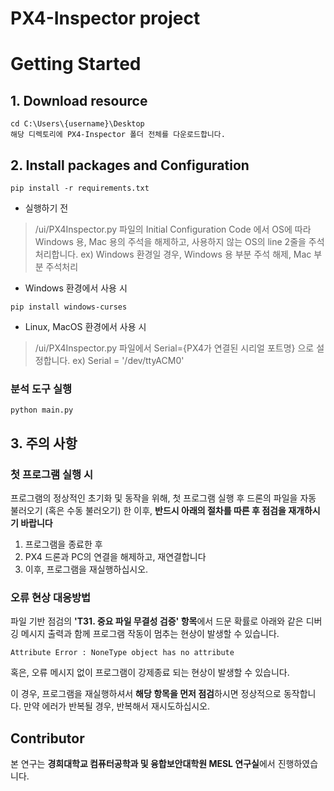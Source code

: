 # PX4-Inspector project

# Getting Started
## 1. Download resource

```commandline
cd C:\Users\{username}\Desktop
해당 디렉토리에 PX4-Inspector 폴더 전체를 다운로드합니다.
```

## 2. Install packages and Configuration

```
pip install -r requirements.txt
```

* 실행하기 전
> /ui/PX4Inspector.py 파일의 Initial Configuration Code 에서 OS에 따라 Windows 용, Mac 용의 주석을 해제하고, 사용하지 않는 OS의 line 2줄을 주석처리합니다.
> ex) Windows 환경일 경우, Windows 용 부분 주석 해제, Mac 부분 주석처리

* Windows 환경에서 사용 시
```
pip install windows-curses
```

* Linux, MacOS 환경에서 사용 시
> /ui/PX4Inspector.py 파일에서 Serial={PX4가 연결된 시리얼 포트명} 으로 설정합니다. 
> ex) Serial = '/dev/ttyACM0'

### 분석 도구 실행

```
python main.py
```

## 3. 주의 사항

### 첫 프로그램 실행 시

프로그램의 정상적인 초기화 및 동작을 위해, 첫 프로그램 실행 후 드론의 파일을 자동 불러오기 (혹은 수동 불러오기) 한 이후, **반드시 아래의 절차를 따른 후 점검을 재개하시기 바랍니다**

1. 프로그램을 종료한 후
2. PX4 드론과 PC의 연결을 해제하고, 재연결합니다
3. 이후, 프로그램을 재실행하십시오.

### 오류 현상 대응방법

파일 기반 점검의 **'T31. 중요 파일 무결성 검증' 항목**에서 드문 확률로 아래와 같은 디버깅 메시지 출력과 함께 프로그램 작동이 멈추는 현상이 발생할 수 있습니다. 

```
Attribute Error : NoneType object has no attribute
```

혹은, 오류 메시지 없이 프로그램이 강제종료 되는 현상이 발생할 수 있습니다.

이 경우, 프로그램을 재실행하셔서 **해당 항목을 먼저 점검**하시면 정상적으로 동작합니다. 만약 에러가 반복될 경우, 반복해서 재시도하십시오.

## Contributor

본 연구는 **경희대학교 컴퓨터공학과 및 융합보안대학원 MESL 연구실**에서 진행하였습니다.